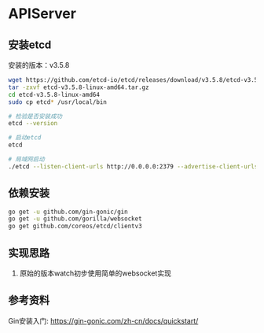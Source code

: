 # APIServer

## 安装etcd
安装的版本：v3.5.8

```bash
wget https://github.com/etcd-io/etcd/releases/download/v3.5.8/etcd-v3.5.8-linux-amd64.tar.gz
tar -zxvf etcd-v3.5.8-linux-amd64.tar.gz
cd etcd-v3.5.8-linux-amd64
sudo cp etcd* /usr/local/bin

# 检验是否安装成功
etcd --version

# 启动etcd
etcd

# 局域网启动
./etcd --listen-client-urls http://0.0.0.0:2379 --advertise-client-urls http://0.0.0.0:2371 --listen-peer-urls http://0.0.0.0:2380
```

## 依赖安装
```bash
go get -u github.com/gin-gonic/gin
go get -u github.com/gorilla/websocket
go get github.com/coreos/etcd/clientv3
```

## 实现思路
1. 原始的版本watch初步使用简单的websocket实现

## 参考资料

Gin安装入门: https://gin-gonic.com/zh-cn/docs/quickstart/